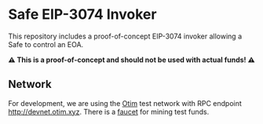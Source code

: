 # Safe EIP-3074 Invoker

This repository includes a proof-of-concept EIP-3074 invoker allowing a Safe to
control an EOA.

**:warning: This is a proof-of-concept and should not be used with actual funds!
:warning:**

## Network

For development, we are using the [Otim](https://docs.otim.xyz/) test network
with RPC endpoint <http://devnet.otim.xyz>. There is a
[faucet](http://devnet-faucet.otim.xyz/) for mining test funds.
